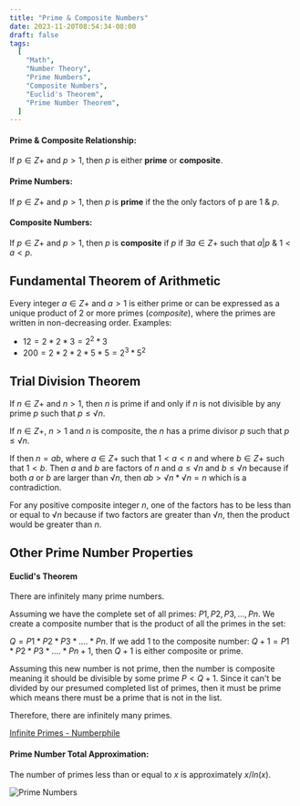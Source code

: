 ```yaml
---
title: "Prime & Composite Numbers"
date: 2023-11-20T08:54:34-08:00
draft: false
tags:
  [
    "Math",
    "Number Theory",
    "Prime Numbers",
    "Composite Numbers",
    "Euclid's Theorem",
    "Prime Number Theorem",
  ]
---
```


#### Prime & Composite Relationship:

If $p ∈ Z+$ and $p > 1$, then $p$ is either **prime** or **composite**.

#### Prime Numbers:

If $p ∈ Z+$ and $p > 1$, then $p$ is **prime** if the the only factors of p are $1$ & $p$.

#### Composite Numbers:

If $p ∈ Z+$ and $p > 1$, then $p$ is **composite** if $p$ if $∃ a ∈ Z+$ such that $a | p$ & $1 < a < p$.

## Fundamental Theorem of Arithmetic

Every integer $a ∈ Z+$ and $a > 1$ is either prime or can be expressed as a unique product of 2 or more primes (_composite_), where the primes are written in non-decreasing order.
Examples:

- $12 = 2 * 2 * 3 = 2^2 * 3$
- $200 = 2 * 2 * 2 * 5 * 5 = 2^3 * 5^2$

## Trial Division Theorem

If $n ∈ Z+$ and $n > 1$, then $n$ is prime if and only if $n$ is not divisible by any prime $p$ such that $p ≤ √n$.

If $n ∈ Z+$, $n > 1$ and $n$ is composite, the $n$ has a prime divisor $p$ such that $p ≤ √n$.

If then $n = ab$, where $a ∈ Z+$ such that $1<a<n$ and where $b ∈ Z+$ such that $1<b$. Then $a$ and $b$ are factors of $n$ and $a ≤ √n$ and $b ≤ √n$ because if both $a$ or $b$ are larger than $√n$, then $ab > √n * √n = n$ which is a contradiction.

For any positive composite integer $n$, one of the factors has to be less than or equal to $√n$ because if two factors are greater than $√n$, then the product would be greater than $n$.

## Other Prime Number Properties

#### Euclid's Theorem

There are infinitely many prime numbers.

Assuming we have the complete set of all primes:
$P1,P2,P3,...,Pn$. We create a composite number that is the product of all the primes in the set:

$Q = P1 * P2 * P3 * .... * Pn$.
If we add $1$ to the composite number:
$Q + 1= P1 * P2 * P3 * .... * Pn + 1$, then $Q+1$ is either composite or prime.

Assuming this new number is not prime, then the number is composite meaning it should be divisible by some prime $P < Q+1$. Since it can't be divided by our presumed completed list of primes, then it must be prime which means there must be a prime that is not in the list.

Therefore, there are infinitely many primes.

[Infinite Primes - Numberphile](https://www.youtube.com/watch?v=ctC33JAV4FI)

#### Prime Number Total Approximation:

The number of primes less than or equal to $x$ is approximately $x/ln(x)$.

![Prime Numbers](/notes/attachments/images/prime-numbers.png)
